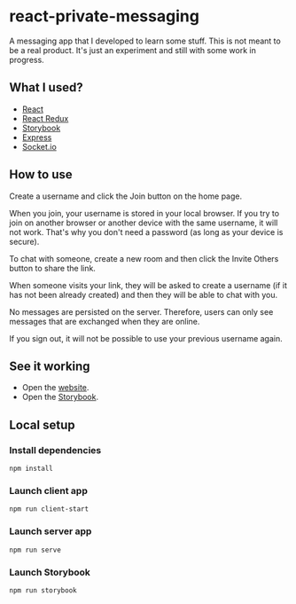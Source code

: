 # react-private-messaging

A messaging app that I developed to learn some stuff. This is not meant to be a real product. It's just an experiment and still with some work in progress.

## What I used?

-   [React](https://reactjs.org/)
-   [React Redux](https://react-redux.js.org/)
-   [Storybook](https://storybook.js.org/)
-   [Express](http://expressjs.com/)
-   [Socket.io](https://socket.io/)

## How to use

Create a username and click the Join button on the home page.

When you join, your username is stored in your local browser. If you try to join on another browser or another device with the same username, it will not work. That's why you don't need a password (as long as your device is secure).

To chat with someone, create a new room and then click the Invite Others button to share the link.

When someone visits your link, they will be asked to create a username (if it has not been already created) and then they will be able to chat with you.

No messages are persisted on the server. Therefore, users can only see messages that are exchanged when they are online.

If you sign out, it will not be possible to use your previous username again.

## See it working

-   Open the [website](https://react-private-messaging.herokuapp.com/).
-   Open the [Storybook](https://607c4a493059ff0021f3ab03-bctzuxaxyq.chromatic.com).

## Local setup

### Install dependencies

```
npm install
```

### Launch client app

```
npm run client-start
```

### Launch server app

```
npm run serve
```

### Launch Storybook

```
npm run storybook
```
